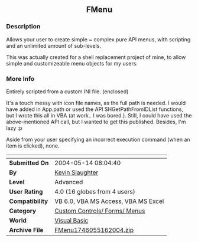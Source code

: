 ﻿<div align="center">

## FMenu


</div>

### Description

Allows your user to create simple ~ complex pure API menus, with scripting and an unlimited amount of sub-levels.

This was actually created for a shell replacement project of mine, to allow simple and customizeable menu objects for my users.
 
### More Info
 
Entirely scripted from a custom INI file. (enclosed)

It's a touch messy with icon file names, as the full path is needed. I would have added in App.path or used the API SHGetPathFromIDList functions, but I wrote this all in VBA (at work.. I was bored.). Still, I could have used the above-mentioned API call, but I wanted to get this published. Besides, I'm lazy :p

Aside from your user specifying an incorrect execution command (when an item is clicked), none.


<span>             |<span>
---                |---
**Submitted On**   |2004-05-14 08:04:40
**By**             |[Kevin Slaughter](https://github.com/Planet-Source-Code/PSCIndex/blob/master/ByAuthor/kevin-slaughter.md)
**Level**          |Advanced
**User Rating**    |4.0 (16 globes from 4 users)
**Compatibility**  |VB 6\.0, VBA MS Access, VBA MS Excel
**Category**       |[Custom Controls/ Forms/  Menus](https://github.com/Planet-Source-Code/PSCIndex/blob/master/ByCategory/custom-controls-forms-menus__1-4.md)
**World**          |[Visual Basic](https://github.com/Planet-Source-Code/PSCIndex/blob/master/ByWorld/visual-basic.md)
**Archive File**   |[FMenu1746055162004\.zip](https://github.com/Planet-Source-Code/kevin-slaughter-fmenu__1-53739/archive/master.zip)








